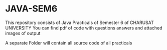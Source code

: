 # JAVA-SEM6
This repository consists of Java Practicals of Semester 6 of CHARUSAT UNIVERSITY
You can find pdf of code with questions answers and attached images of output

A separate Folder will contain all source code of all practicals
